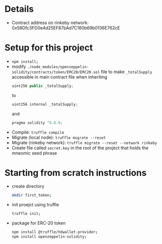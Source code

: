 # Details
- Contract address on rinkeby network: 0x58Dfc3FD0e4d25EF87bAd7C160b69b0136E762cE

# Setup for this project
- `npm install;`
- modify `./node_modules/openzeppelin-solidity/contracts/token/ERC20/ERC20.sol` file to make `_totalSupply` accessible in main contract file when inheriting
  ```javascript
  uint256 public _totalSupply;
  ```
  to
  ```javascript
  uint256 internal _totalSupply;
  ```
  and
  ```javascript
  pragma solidity ^0.8.0;
  ```
- Compile: `truffle compile`
- Migrate (local node): `truffle migrate --reset`
- Migrate (rinkeby network): `truffle migrate --reset --network rinkeby`
- Create file called `secret.key` in the root of the project that holds the mneomic seed phrase

# Starting from scratch instructions
- create directory
  ```sh
  mkdir first_token;
  ```
- init proejct using truffle
  ```sh
  truffle init;
  ```
- package for ERC-20 token
  ```sh
  npm install @truffle/hdwallet-provider;
  npm install openzeppelin-solidity;
  ```